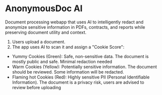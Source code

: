 # AnonymousDoc AI

Document processing webapp that uses AI to intelligently redact and anonymize sensitive information in PDFs, contracts, and reports while preserving document utility and context.

1. Users upload a document.
2. The app uses AI to scan it and assign a "Cookie Score":

- Yummy Cookies (Green): Safe, non-sensitive data. The document is mostly public and safe. Minimal redaction needed
- Warm Cookies (Yellow): Potentially sensitive information. The document should be reviewed. Some information will be redacted.
- Flaming hot Cookies (Red): Highly sensitive PII (Personal Identifiable Information). The document is a privacy risk, users are advised to review before uploading